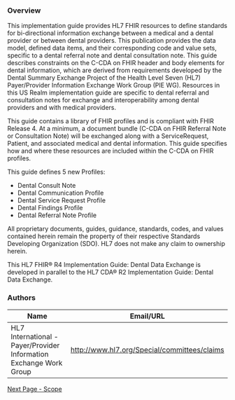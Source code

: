 ### Overview

This implementation guide provides HL7 FHIR resources to define standards for bi-directional information exchange between a medical and a dental provider or between dental providers. This publication provides the data model, defined data items, and their corresponding code and value sets, specific to a dental referral note and dental consultation note. This guide describes constraints on the C-CDA on FHIR header and body elements for dental information, which are derived from requirements developed by the Dental Summary Exchange Project of the Health Level Seven (HL7) Payer/Provider Information Exchange Work Group (PIE WG). Resources in this US Realm implementation guide are specific to dental referral and consultation notes for exchange and interoperability among dental providers and with medical providers.

This guide contains a library of FHIR profiles and is compliant with FHIR Release 4. At a minimum, a document bundle (C-CDA on FHIR Referral Note or Consultation Note) will be exchanged along with a ServiceRequest, Patient, and associated medical and dental information. This guide specifies how and where these resources are included within the C-CDA on FHIR profiles. 

This guide defines 5 new Profiles:
* Dental Consult Note
* Dental Communication Profile
* Dental Service Request Profile
* Dental Findings Profile
* Dental Referral Note Profile

All proprietary documents, guides, guidance, standards, codes, and values contained herein remain the property of their respective Standards Developing Organization (SDO). HL7 does not make any claim to ownership herein.

This HL7 FHIR® R4 Implementation Guide: Dental Data Exchange is developed in parallel to the HL7 CDA® R2 Implementation Guide: Dental Data Exchange.



### Authors

<table>
<thead>
<tr>
<th>Name</th>
<th>Email/URL</th>
</tr>
</thead>
<tbody>
<tr>
<td>HL7 International - Payer/Provider Information Exchange Work Group</td>
<td><a href="http://www.hl7.org/Special/committees/claims" target="_new">http://www.hl7.org/Special/committees/claims</a></td>
</tr>
</tbody>
</table>




[Next Page - Scope](scope.html)